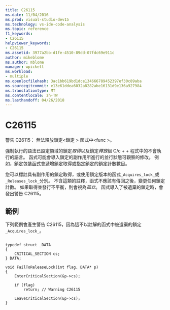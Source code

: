 ```yaml
---
title: C26115
ms.date: 11/04/2016
ms.prod: visual-studio-dev15
ms.technology: vs-ide-code-analysis
ms.topic: reference
f1_keywords:
- C26115
helpviewer_keywords:
- C26115
ms.assetid: 3977a2bb-d1fe-4510-89dd-07fdc69e911c
author: mikeblome
ms.author: mblome
manager: wpickett
ms.workload:
- multiple
ms.openlocfilehash: 3ac1bb619bd1dce134666789452397ef30c89aba
ms.sourcegitcommit: e13e61ddea6032a8282abe16131d9e136a927984
ms.translationtype: MT
ms.contentlocale: zh-TW
ms.lasthandoff: 04/26/2018
---
```

# <a name="c26115"></a>C26115
警告 C26115： 無法釋放鎖定\<鎖定 > 函式中\<func >。

 強制執行的語法已設定領域的鎖定*取得*以及鎖定*釋放*組 C/c + + 程式中的不會執行的語言。 函式可能會導入鎖定的副作用所進行的並行狀態可觀察的修改。 例如，鎖定包裝函式會遞增鎖定取得或指定鎖定的鎖定計數數目。

 您可以標註具有副作用的鎖定取得，或使用鎖定版本的函式`_Acquires_lock_`或`_Releases_lock_`分別。 不含這類的註釋，函式不應該有傳回之後，變更任何鎖定計數。 如果取得並發行不平衡，則會視為*孤立*。 函式導入了被遺棄的鎖定時，會發出警告 C26115。

## <a name="example"></a>範例
 下列範例會產生警告 C26115，因為這不以註解的函式中被遺棄的鎖定`_Acquires_lock_`。

```

typedef struct _DATA
{
    CRITICAL_SECTION cs;
} DATA;

void FailToReleaseLock(int flag, DATA* p)
{
    EnterCriticalSection(&p->cs);

    if (flag)
        return; // Warning C26115

    LeaveCriticalSection(&p->cs);
}

```